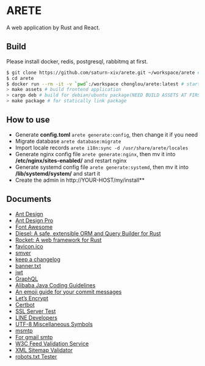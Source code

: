 # ARETE

A web application by Rust and React.

## Build

Please install docker, redis, postgresql, rabbitmq at first.

```bash
$ git clone https://github.com/saturn-xiv/arete.git ~/workspace/arete # clone source code
$ cd arete
$ docker run --rm -it -v `pwd`:/workspace chonglou/arete:latest # start docker container
> make assets # build frontend application
> cargo deb # build for debian/ubuntu package(NEED BUILD ASSETS AT FIRST)
> make package # for statically link package
```

## How to use

* Generate **config.toml** `arete generate:config`, then change it if you need
* Migrate database `arete database:migrate`
* Import locale records `arete i18n:sync -d /usr/share/arete/locales`
* Generate nginx config file `arete generate:nginx`, then mv it into **/etc/nginx/sites-enabled/** and restart nginx
* Generate systemd config file `arete generate:systemd`, then mv it into **/lib/systemd/system/** and start it
* Create the admin in http://YOUR-HOST/my/install** 

## Documents

-   [Ant Design](https://ant.design/docs/react/introduce)
-   [Ant Design Pro](https://pro.ant.design/components/AvatarList)
-   [Font Awesome](https://fontawesome.com/how-to-use/on-the-web/setup/hosting-font-awesome-yourself)
-   [Diesel: A safe, extensible ORM and Query Builder for Rust](https://github.com/diesel-rs/diesel)
-   [Rocket: A web framework for Rust](https://rocket.rs/)
-   [favicon.ico](http://icoconvert.com/)
-   [smver](http://semver.org/)
-   [keep a changelog](https://keepachangelog.com/en/1.0.0/)
-   [banner.txt](http://patorjk.com/software/taag/)
-   [jwt](https://jwt.io/)
-   [GraphQL](https://graphql.org/learn/)
-   [Alibaba Java Coding Guidelines](https://github.com/alibaba/p3c)
-   [An emoji guide for your commit messages](https://gitmoji.carloscuesta.me/)
-   [Let’s Encrypt](https://letsencrypt.org/)
-   [Certbot](https://certbot.eff.org/)
-   [SSL Server Test](https://www.ssllabs.com/ssltest/index.html)
-   [LINE Developers](https://developers.line.me/en/)
-   [UTF-8 Miscellaneous Symbols](https://www.w3schools.com/charsets/ref_utf_misc_symbols.asp)
-   [msmtp](https://wiki.archlinux.org/index.php/msmtp)
-   [For gmail smtp](http://stackoverflow.com/questions/20337040/gmail-smtp-debug-error-please-log-in-via-your-web-browser)
-   [W3C Feed Validation Service](https://validator.w3.org/feed/)
-   [XML Sitemap Validator](https://www.xml-sitemaps.com/validate-xml-sitemap.html)
-   [robots.txt Tester](https://support.google.com/webmasters/answer/6062598?hl=en)
